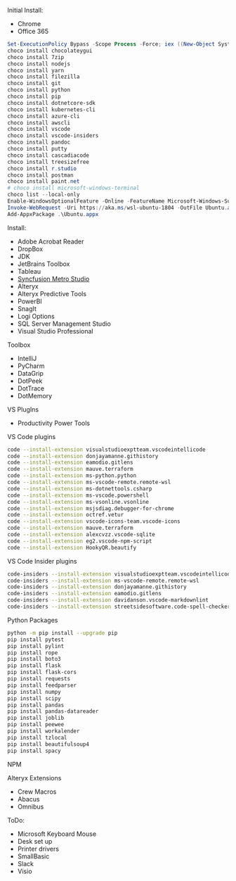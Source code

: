 Initial Install:
- Chrome
- Office 365

```powershell
Set-ExecutionPolicy Bypass -Scope Process -Force; iex ((New-Object System.Net.WebClient).DownloadString('https://chocolatey.org/install.ps1'))
choco install chocolateygui
choco install 7zip
choco install nodejs
choco install yarn
choco install filezilla
choco install git
choco install python
choco install pip
choco install dotnetcore-sdk
choco install kubernetes-cli
choco install azure-cli
choco install awscli
choco install vscode
choco install vscode-insiders
choco install pandoc
choco install putty
choco install cascadiacode
choco install treesizefree
choco install r.studio
choco install postman
choco install paint.net
# choco install microsoft-windows-terminal
choco list --local-only
Enable-WindowsOptionalFeature -Online -FeatureName Microsoft-Windows-Subsystem-Linux
Invoke-WebRequest -Uri https://aka.ms/wsl-ubuntu-1804 -OutFile Ubuntu.appx -UseBasicParsing
Add-AppxPackage .\Ubuntu.appx
```

Install:
- Adobe Acrobat Reader
- DropBox
- JDK
- JetBrains Toolbox
- Tableau
- [Syncfusion Metro Studio](https://www.syncfusion.com/downloads/metrostudio)
- Alteryx
- Alteryx Predictive Tools
- PowerBI
- SnagIt
- Logi Options
- SQL Server Management Studio
- Visual Studio Professional

Toolbox
- IntelliJ
- PyCharm
- DataGrip
- DotPeek
- DotTrace
- DotMemory

VS PlugIns
- Productivity Power Tools

VS Code plugins
```bash
code --install-extension visualstudioexptteam.vscodeintellicode
code --install-extension donjayamanne.githistory
code --install-extension eamodio.gitlens
code --install-extension mauve.terraform
code --install-extension ms-python.python
code --install-extension ms-vscode-remote.remote-wsl
code --install-extension ms-dotnettools.csharp
code --install-extension ms-vscode.powershell
code --install-extension ms-vsonline.vsonline
code --install-extension msjsdiag.debugger-for-chrome
code --install-extension octref.vetur
code --install-extension vscode-icons-team.vscode-icons
code --install-extension mauve.terraform
code --install-extension alexcvzz.vscode-sqlite
code --install-extension eg2.vscode-npm-script
code --install-extension HookyQR.beautify
```

VS Code Insider plugins
```bash
code-insiders --install-extension visualstudioexptteam.vscodeintellicode
code-insiders --install-extension ms-vscode-remote.remote-wsl
code-insiders --install-extension donjayamanne.githistory
code-insiders --install-extension eamodio.gitlens
code-insiders --install-extension davidanson.vscode-markdownlint
code-insiders --install-extension streetsidesoftware.code-spell-checker
```

Python Packages
```bash
python -m pip install --upgrade pip
pip install pytest
pip install pylint
pip install rope
pip install boto3
pip install flask
pip install flask-cors
pip install requests
pip install feedparser
pip install numpy
pip install scipy
pip install pandas
pip install pandas-datareader
pip install joblib
pip install peewee
pip install workalender
pip install tzlocal
pip install beautifulsoup4
pip install spacy
```

NPM

Alteryx Extensions
- Crew Macros
- Abacus
- Omnibus

ToDo:
- Microsoft Keyboard Mouse
- Desk set up
- Printer drivers
- SmallBasic
- Slack
- Visio
